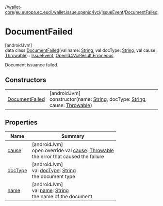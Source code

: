 //[wallet-core](../../../../index.md)/[eu.europa.ec.eudi.wallet.issue.openid4vci](../../index.md)/[IssueEvent](../index.md)/[DocumentFailed](index.md)

# DocumentFailed

[androidJvm]\
data class [DocumentFailed](index.md)(val
name: [String](https://kotlinlang.org/api/latest/jvm/stdlib/kotlin/-string/index.html), val
docType: [String](https://kotlinlang.org/api/latest/jvm/stdlib/kotlin/-string/index.html), val
cause: [Throwable](https://kotlinlang.org/api/latest/jvm/stdlib/kotlin/-throwable/index.html)) : [IssueEvent](../index.md), [OpenId4VciResult.Erroneous](../../-open-id4-vci-result/-erroneous/index.md)

Document issuance failed.

## Constructors

|                                       |                                                                                                                                                                                                                                                                                                               |
|---------------------------------------|---------------------------------------------------------------------------------------------------------------------------------------------------------------------------------------------------------------------------------------------------------------------------------------------------------------|
| [DocumentFailed](-document-failed.md) | [androidJvm]<br>constructor(name: [String](https://kotlinlang.org/api/latest/jvm/stdlib/kotlin/-string/index.html), docType: [String](https://kotlinlang.org/api/latest/jvm/stdlib/kotlin/-string/index.html), cause: [Throwable](https://kotlinlang.org/api/latest/jvm/stdlib/kotlin/-throwable/index.html)) |

## Properties

| Name                   | Summary                                                                                                                                                                          |
|------------------------|----------------------------------------------------------------------------------------------------------------------------------------------------------------------------------|
| [cause](cause.md)      | [androidJvm]<br>open override val [cause](cause.md): [Throwable](https://kotlinlang.org/api/latest/jvm/stdlib/kotlin/-throwable/index.html)<br>the error that caused the failure |
| [docType](doc-type.md) | [androidJvm]<br>val [docType](doc-type.md): [String](https://kotlinlang.org/api/latest/jvm/stdlib/kotlin/-string/index.html)<br>the document type                                |
| [name](name.md)        | [androidJvm]<br>val [name](name.md): [String](https://kotlinlang.org/api/latest/jvm/stdlib/kotlin/-string/index.html)<br>the name of the document                                |
